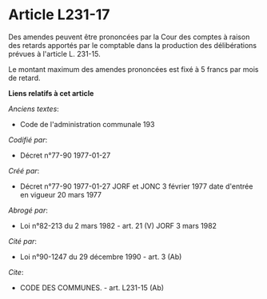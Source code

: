 # Article L231-17

Des amendes peuvent être prononcées par la Cour des comptes à raison des retards apportés par le comptable dans la production
des délibérations prévues à l'article L. 231-15.

Le montant maximum des amendes prononcées est fixé à 5 francs par mois de retard.

**Liens relatifs à cet article**

_Anciens textes_:

  - Code de l'administration communale 193

_Codifié par_:

  - Décret n°77-90 1977-01-27

_Créé par_:

  - Décret n°77-90 1977-01-27 JORF et JONC 3 février 1977 date d'entrée en vigueur 20 mars 1977

_Abrogé par_:

  - Loi n°82-213 du 2 mars 1982 - art. 21 (V) JORF 3 mars 1982

_Cité par_:

  - Loi n°90-1247 du 29 décembre 1990 - art. 3 (Ab)

_Cite_:

  - CODE DES COMMUNES. - art. L231-15 (Ab)
